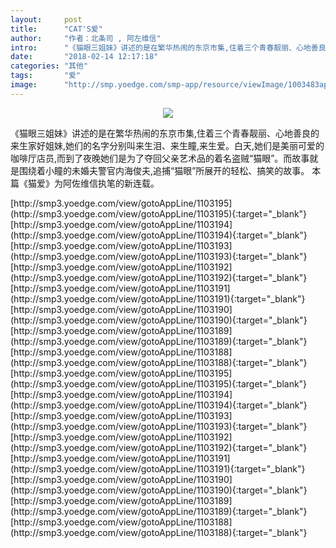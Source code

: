 ```yaml
---
layout:     post
title:      "CAT'S爱"
author:     "作者：北条司 , 阿左维信"
intro:      "《猫眼三姐妹》讲述的是在繁华热闹的东京市集,住着三个青春靓丽、心地善良的来生家好姐妹,她们的名字分别叫来生泪、来生瞳,来生爱。白天,她们是美丽可爱的咖啡厅店员,而到了夜晚她们是为了夺回父亲艺术品的着名盗贼“猫眼”。而故事就是围绕着小瞳的未婚夫警官内海俊夫,追捕“猫眼”所展开的轻松、搞笑的故事。 本篇《猫爱》为阿佐维信执笔的新连载。"
date:       "2018-02-14 12:17:18"
categories: "其他"
tags:       "爱"
image:      "http://smp.yoedge.com/smp-app/resource/viewImage/1003483appline.png"
---
```

<div style="text-align: center">
<p><img src="http://smp.yoedge.com/smp-app/resource/viewImage/1003483appline.png"/></p>
</div>
<p class="post-meta">
<span>《猫眼三姐妹》讲述的是在繁华热闹的东京市集,住着三个青春靓丽、心地善良的来生家好姐妹,她们的名字分别叫来生泪、来生瞳,来生爱。白天,她们是美丽可爱的咖啡厅店员,而到了夜晚她们是为了夺回父亲艺术品的着名盗贼“猫眼”。而故事就是围绕着小瞳的未婚夫警官内海俊夫,追捕“猫眼”所展开的轻松、搞笑的故事。 本篇《猫爱》为阿佐维信执笔的新连载。</span>
</p>
[http://smp3.yoedge.com/view/gotoAppLine/1103195](http://smp3.yoedge.com/view/gotoAppLine/1103195){:target="_blank"}
[http://smp3.yoedge.com/view/gotoAppLine/1103194](http://smp3.yoedge.com/view/gotoAppLine/1103194){:target="_blank"}
[http://smp3.yoedge.com/view/gotoAppLine/1103193](http://smp3.yoedge.com/view/gotoAppLine/1103193){:target="_blank"}
[http://smp3.yoedge.com/view/gotoAppLine/1103192](http://smp3.yoedge.com/view/gotoAppLine/1103192){:target="_blank"}
[http://smp3.yoedge.com/view/gotoAppLine/1103191](http://smp3.yoedge.com/view/gotoAppLine/1103191){:target="_blank"}
[http://smp3.yoedge.com/view/gotoAppLine/1103190](http://smp3.yoedge.com/view/gotoAppLine/1103190){:target="_blank"}
[http://smp3.yoedge.com/view/gotoAppLine/1103189](http://smp3.yoedge.com/view/gotoAppLine/1103189){:target="_blank"}
[http://smp3.yoedge.com/view/gotoAppLine/1103188](http://smp3.yoedge.com/view/gotoAppLine/1103188){:target="_blank"}
[http://smp3.yoedge.com/view/gotoAppLine/1103195](http://smp3.yoedge.com/view/gotoAppLine/1103195){:target="_blank"}
[http://smp3.yoedge.com/view/gotoAppLine/1103194](http://smp3.yoedge.com/view/gotoAppLine/1103194){:target="_blank"}
[http://smp3.yoedge.com/view/gotoAppLine/1103193](http://smp3.yoedge.com/view/gotoAppLine/1103193){:target="_blank"}
[http://smp3.yoedge.com/view/gotoAppLine/1103192](http://smp3.yoedge.com/view/gotoAppLine/1103192){:target="_blank"}
[http://smp3.yoedge.com/view/gotoAppLine/1103191](http://smp3.yoedge.com/view/gotoAppLine/1103191){:target="_blank"}
[http://smp3.yoedge.com/view/gotoAppLine/1103190](http://smp3.yoedge.com/view/gotoAppLine/1103190){:target="_blank"}
[http://smp3.yoedge.com/view/gotoAppLine/1103189](http://smp3.yoedge.com/view/gotoAppLine/1103189){:target="_blank"}
[http://smp3.yoedge.com/view/gotoAppLine/1103188](http://smp3.yoedge.com/view/gotoAppLine/1103188){:target="_blank"}


